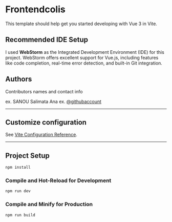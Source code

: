 # Frontendcolis

This template should help get you started developing with Vue 3 in Vite.

## Recommended IDE Setup

I used **WebStorm** as the Integrated Development Environment (IDE) for this project.
WebStorm offers excellent support for Vue.js, 
including features like code completion, 
real-time error detection, and built-in Git integration.


## Authors

Contributors names and contact info

ex. SANOU Salimata Ana
ex. [@githubaccount](https://github.com/salimataana)

---

## Customize configuration

See [Vite Configuration Reference](https://vite.dev/config/).

---

## Project Setup

```sh
npm install
```

### Compile and Hot-Reload for Development

```sh
npm run dev
```

### Compile and Minify for Production

```sh
npm run build
```
